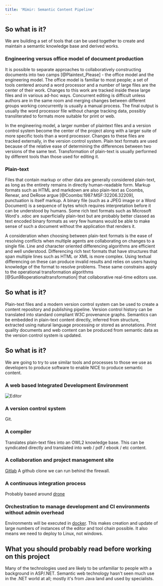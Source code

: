 ```yaml
---
title: 'Mímir: Semantic Content Pipeline'
---
```



## So what is it?

We are building a set of tools that can be used together to create and maintain a semantic knowledge base and derived works.

### Engineering versus office model of document production

It is possible to separate approaches to collaboratively constructing documents into two camps [@Plaintext_Please] - the office model and the engineering model. The office model is familiar to most people; a set of tools centered around a word processor and a number of large files are the center of their work. Changes to this work are tracked inside these large files and in various ad-hoc ways. Concurrent editing is difficult unless authors are in the same room and merging changes between different groups working concurrently is usually a manual process. The final output is usually the word processor file without change tracking data, possibly transliterated to formats more suitable for print or web.

In the engineering model, a larger number of plaintext files and a version control system become the center of the project along with a larger suite of more specific tools than a word processor. Changes to these files are tracked externally, in the version control system. Plain text formats are used because of the relative ease of determining the differences between two versions of the same text. Transformation of plain-text is usually performed by different tools than those used for editing it.

### Plain-text

Files that contain markup or other data are generally considered plain-text, as long as the entirety remains in directly human-readable form. Markup formats such as HTML and markdown are also plain-text as Coombs, Renear, and DeRose argue [@Coombs:1987:MSF:32206.32209], punctuation is itself markup. A binary file (such as a JPEG image or a Word Document) is a sequence of bytes which requires interpretation before it can be understood by humans. Some rich text formats such as Microsoft Word's .xdoc are superficially plain-text but are probably better classed as text encoded binary formats as very few humans would be able to make sense of such a document without the application that renders it.

A consideration when choosing between plain-text formats is the ease of resolving conflicts when multiple agents are collaborating on changes to a single file. Line and character oriented differencing algorithms are efficient and well understood. Differencing rich text formats that have structures that span multiple lines such as HTML or XML is more complex. Using textual differencing on these can produce invalid results and relies on users having knowledge of the format to resolve problems. These same constrains apply to the operational transformation algorithms [@Sun98operationaltransformation] that collaborative real-time editors use.


## So what is it?

Plain-text files and a modern version control system can be used to create a content repository and publishing pipeline. Version control history can be translated into standard compliant W3C provenance graphs. Semantics can be embedded in plain-text content directly, inferred from structure, extracted using natural language processing or stored as annotations. Print quality documents and web content can be produced from semantic data as the version control system is updated.

## So what is it?

We are going to try to use similar tools and processes to those we use as developers to produce software to enable NICE to produce semantic content.

### A web based Integrated Development Environment

![Editor](images/editor.png)

### A version control system

Git. 

### A compiler

Translates plain-text files into an OWL2 knowledge base. This can be syndicated directly and translated into web / pdf / ebook / etc content.

### A collaboration and project management site

[Gitlab](http://gitlab.com) A github clone we can run behind the firewall.

### A continuous integration process

Probably based around [drone](http://drone.io)

### Orchestration to manage development and CI environments without admin overhead

Environments will be executed in [docker](http://docker.io). This makes creation and update of large numbers of instances of the editor and tool chain possible. It also means we need to deploy to Linux, not windows. 

## What you should probably read before working on this project

Many of the technologies used are likely to be unfamiliar to people with a background in ASP/.NET. Semantic web technology hasn't seen much use in the .NET world at all; mostly it's from Java land and used by specialists. 

